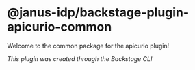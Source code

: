 # @janus-idp/backstage-plugin-apicurio-common

Welcome to the common package for the apicurio plugin!

_This plugin was created through the Backstage CLI_
